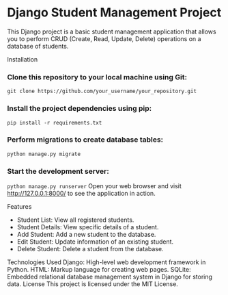 # Django Student Management Project
This Django project is a basic student management application that allows you to perform CRUD (Create, Read, Update, Delete) operations on a database of students.

Installation
### Clone this repository to your local machine using Git:
``` git clone https://github.com/your_username/your_repository.git ```

### Install the project dependencies using pip:
``` pip install -r requirements.txt ```

### Perform migrations to create database tables:
``` python manage.py migrate ```

### Start the development server:
``` python manage.py runserver ```
Open your web browser and visit http://127.0.0.1:8000/ to see the application in action.

Features
* Student List: View all registered students.
* Student Details: View specific details of a student.
* Add Student: Add a new student to the database.
* Edit Student: Update information of an existing student.
* Delete Student: Delete a student from the database.

Technologies Used
Django: High-level web development framework in Python.
HTML: Markup language for creating web pages.
SQLite: Embedded relational database management system in Django for storing data.
License
This project is licensed under the MIT License.
